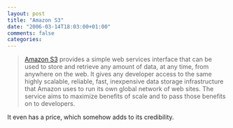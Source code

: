```yaml
---
layout: post
title: "Amazon S3"
date: "2006-03-14T18:03:00+01:00"
comments: false
categories: 
---
```


<blockquote>
<p><a href="http://www.amazon.com/gp/browse.html/ref=sc_fe_l_2/102-1634764-6552153?%5Fencoding=UTF8&amp;node=16427261&amp;no=3435361&amp;me=A36L942TSJ2AJA">Amazon S3</a> provides a simple web services interface that can be used to store and retrieve any amount of data, at any time, from anywhere on the web. It gives any developer access to the same highly scalable, reliable, fast, inexpensive data storage infrastructure that Amazon uses to run its own global network of web sites. The service aims to maximize benefits of scale and to pass those benefits on to developers.</p>
</blockquote>

<p>It even has a price, which somehow adds to its credibility.</p>


